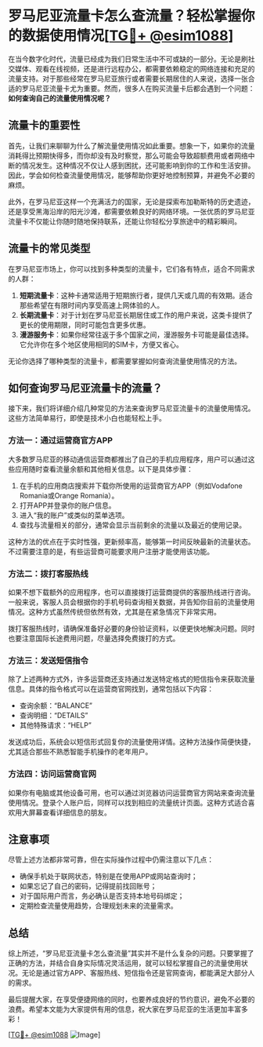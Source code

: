 # 罗马尼亚流量卡怎么查流量？轻松掌握你的数据使用情况[[TG💪+ @esim1088](https://t.me/s/esim1088)]

在当今数字化时代，流量已经成为我们日常生活中不可或缺的一部分。无论是刷社交媒体、观看在线视频，还是进行远程办公，都需要依赖稳定的网络连接和充足的流量支持。对于那些经常在罗马尼亚旅行或者需要长期居住的人来说，选择一张合适的罗马尼亚流量卡尤为重要。然而，很多人在购买流量卡后都会遇到一个问题：**如何查询自己的流量使用情况呢？**

## 流量卡的重要性

首先，让我们来聊聊为什么了解流量使用情况如此重要。想象一下，如果你的流量消耗得比预期快得多，而你却没有及时察觉，那么可能会导致超额费用或者网络中断的情况发生。这种情况不仅让人感到困扰，还可能影响到你的工作和生活安排。因此，学会如何检查流量使用情况，能够帮助你更好地控制预算，并避免不必要的麻烦。

此外，在罗马尼亚这样一个充满活力的国家，无论是探索布加勒斯特的历史遗迹，还是享受黑海沿岸的阳光沙滩，都需要依赖良好的网络环境。一张优质的罗马尼亚流量卡不仅能让你随时随地保持联系，还能让你轻松分享旅途中的精彩瞬间。

## 流量卡的常见类型

在罗马尼亚市场上，你可以找到多种类型的流量卡，它们各有特点，适合不同需求的人群：

1. **短期流量卡**：这种卡通常适用于短期旅行者，提供几天或几周的有效期。适合那些希望在有限时间内享受高速上网体验的人。
2. **长期流量卡**：对于计划在罗马尼亚长期居住或工作的用户来说，这类卡提供了更长的使用期限，同时可能包含更多优惠。
3. **漫游服务卡**：如果你经常往返于多个国家之间，漫游服务卡可能是最佳选择。它允许你在多个地区使用相同的SIM卡，方便又省心。

无论你选择了哪种类型的流量卡，都需要掌握如何查询流量使用情况的方法。

## 如何查询罗马尼亚流量卡的流量？

接下来，我们将详细介绍几种常见的方法来查询罗马尼亚流量卡的流量使用情况。这些方法简单易行，即使是技术小白也能轻松上手。

### 方法一：通过运营商官方APP

大多数罗马尼亚的移动通信运营商都推出了自己的手机应用程序，用户可以通过这些应用随时查看流量余额和其他相关信息。以下是具体步骤：

1. 在手机的应用商店搜索并下载你所使用的运营商官方APP（例如Vodafone Romania或Orange Romania）。
2. 打开APP并登录你的账户信息。
3. 进入“我的账户”或类似的菜单选项。
4. 查找与流量相关的部分，通常会显示当前剩余的流量以及最近的使用记录。

这种方法的优点在于实时性强，更新频率高，能够第一时间反映最新的流量状态。不过需要注意的是，有些运营商可能要求用户注册才能使用该功能。

### 方法二：拨打客服热线

如果不想下载额外的应用程序，也可以直接拨打运营商提供的客服热线进行咨询。一般来说，客服人员会根据你的手机号码查询相关数据，并告知你目前的流量使用情况。这种方式虽然传统但依然有效，尤其是在紧急情况下非常实用。

拨打客服热线时，请确保准备好必要的身份验证资料，以便更快地解决问题。同时也要注意国际长途费用问题，尽量选择免费拨打的方式。

### 方法三：发送短信指令

除了上述两种方式外，许多运营商还支持通过发送特定格式的短信指令来获取流量信息。具体的指令格式可以在运营商官网找到，通常包括以下内容：

- 查询余额：“BALANCE”
- 查询明细：“DETAILS”
- 其他特殊请求：“HELP”

发送成功后，系统会以短信形式回复你的流量使用详情。这种方法操作简便快捷，尤其适合那些不熟悉智能手机操作的老年用户。

### 方法四：访问运营商官网

如果你有电脑或其他设备可用，也可以通过浏览器访问运营商官方网站来查询流量使用情况。登录个人账户后，同样可以找到相应的流量统计页面。这种方式适合喜欢用大屏幕查看详细信息的朋友。

## 注意事项

尽管上述方法都非常可靠，但在实际操作过程中仍需注意以下几点：

- 确保手机处于联网状态，特别是在使用APP或网站查询时；
- 如果忘记了自己的密码，记得提前找回账号；
- 对于国际用户而言，务必确认是否支持本地号码绑定；
- 定期检查流量使用趋势，合理规划未来的流量需求。

## 总结

综上所述，“罗马尼亚流量卡怎么查流量”其实并不是什么复杂的问题。只要掌握了正确的方法，并结合自身实际情况灵活运用，就可以轻松掌握自己的流量使用状况。无论是通过官方APP、客服热线、短信指令还是官网查询，都能满足大部分人的需求。

最后提醒大家，在享受便捷网络的同时，也要养成良好的节约意识，避免不必要的浪费。希望本文能为大家提供有用的信息，祝大家在罗马尼亚的生活更加丰富多彩！

[[TG💪+ @esim1088](https://t.me/s/esim1088) ![Image](https://i.postimg.cc/4NQfJmqS/Snipaste-2025-05-13-00-14-12.png)]